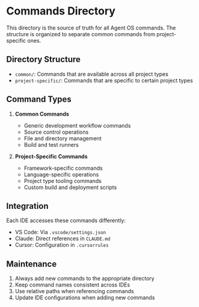 # Commands Directory

This directory is the source of truth for all Agent OS commands. The structure is organized to separate common commands from project-specific ones.

## Directory Structure

- `common/`: Commands that are available across all project types
- `project-specific/`: Commands that are specific to certain project types

## Command Types

1. **Common Commands**
   - Generic development workflow commands
   - Source control operations
   - File and directory management
   - Build and test runners

2. **Project-Specific Commands**
   - Framework-specific commands
   - Language-specific operations
   - Project type tooling commands
   - Custom build and deployment scripts

## Integration

Each IDE accesses these commands differently:
- VS Code: Via `.vscode/settings.json`
- Claude: Direct references in `CLAUDE.md`
- Cursor: Configuration in `.cursorrules`

## Maintenance

1. Always add new commands to the appropriate directory
2. Keep command names consistent across IDEs
3. Use relative paths when referencing commands
4. Update IDE configurations when adding new commands
